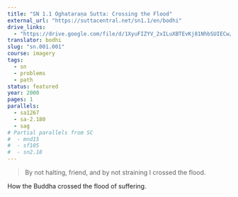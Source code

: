 ```yaml
---
title: "SN 1.1 Oghataraṇa Sutta: Crossing the Flood"
external_url: "https://suttacentral.net/sn1.1/en/bodhi"
drive_links:
  - "https://drive.google.com/file/d/1XyuFIZYV_2xILuXBTEvKj81NhbSUIECw/view?usp=drivesdk"
translator: bodhi
slug: "sn.001.001"
course: imagery
tags:
  - sn
  - problems
  - path
status: featured
year: 2000
pages: 1
parallels:
  - sa1267
  - sa-2.180
  - sag
# Partial parallels from SC
#  - mnd15
#  - sf105
#  - sn2.18
---
```


> By not halting, friend, and by not straining I crossed the flood.

How the Buddha crossed the flood of suffering.

